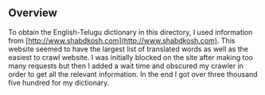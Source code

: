 ## Overview
To obtain the English-Telugu dictionary in this directory, I used information from [http://www.shabdkosh.com](http://www.shabdkosh.com). This website seemed to have the largest list of translated words as well as the easiest to crawl website. I was initially blocked on the site after making too many requests but then I added a wait time and obscured my crawler in order to get all the relevant information. In the end I got over three thousand five hundred for my dictionary.
